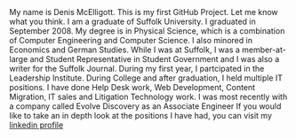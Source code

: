 <html>
<head>
<title><strong>Introduction</strong></title>
</head>

<body>
My name is Denis McElligott. This is my first GitHub Project. Let me know what you think.
</body>

<body>
I am a graduate of Suffolk University. I graduated in September 2008. My degree is in Physical Science, which is a 
combination of Computer Engineering and Computer Science. I also minored in Economics and German Studies.
</body>

<body>
While I was at Suffolk, I was a member-at-large and Student Representative in Student Government and I was also a
writer for the Suffolk Journal. During my first year, I partcipated in the Leadership Institute.
</body>

<title>Work History</title>
</head>

<body>
During College and after graduation, I held multiple IT positions. I have done Help Desk work, Web Development, Content
Migration, IT sales and Litigation Technology work. I was most recently with a company called Evolve Discovery as an 
Associate Engineer
</body>

<body>
If you would like to take an in depth look at the positions I have had, you can visit my 
<a href="http://www.linkedin.com/in/denismcelligott">linkedin profile</a>
</body>

</html>
